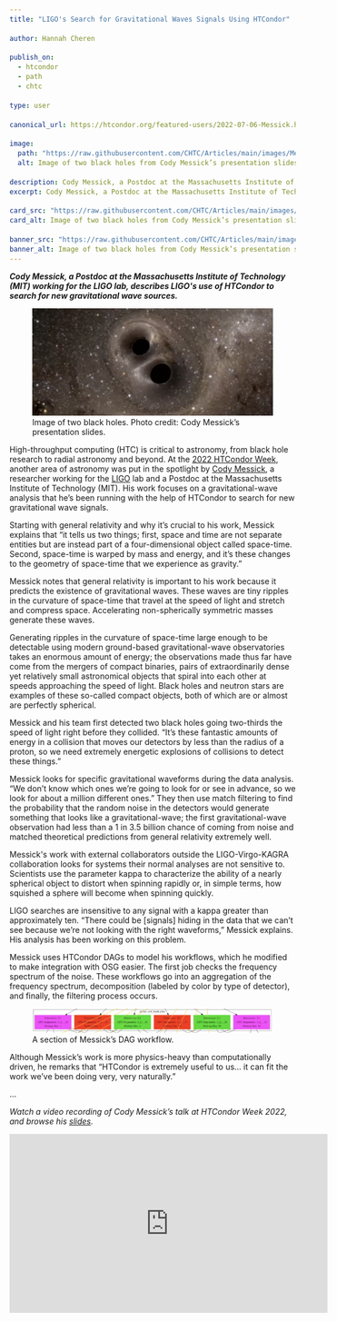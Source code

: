 ```yaml
---
title: "LIGO's Search for Gravitational Waves Signals Using HTCondor"

author: Hannah Cheren

publish_on:
  - htcondor
  - path
  - chtc
  
type: user

canonical_url: https://htcondor.org/featured-users/2022-07-06-Messick.html

image:
  path: "https://raw.githubusercontent.com/CHTC/Articles/main/images/Messick-card.png"
  alt: Image of two black holes from Cody Messick’s presentation slides. 
  
description: Cody Messick, a Postdoc at the Massachusetts Institute of Technology (MIT) working for the LIGO lab, describes LIGO's use of HTCondor to search for new gravitational wave sources.
excerpt: Cody Messick, a Postdoc at the Massachusetts Institute of Technology (MIT) working for the LIGO lab, describes LIGO's use of HTCondor to search for new gravitational wave sources.

card_src: "https://raw.githubusercontent.com/CHTC/Articles/main/images/Messick-card.png"
card_alt: Image of two black holes from Cody Messick’s presentation slides.

banner_src: "https://raw.githubusercontent.com/CHTC/Articles/main/images/Messick-card.png"
banner_alt: Image of two black holes from Cody Messick’s presentation slides.
---
```

  ***Cody Messick, a Postdoc at the Massachusetts Institute of Technology (MIT) working for the LIGO lab, describes LIGO's use of HTCondor to search for new gravitational wave sources.***

  <figure>
  <img src="https://raw.githubusercontent.com/CHTC/Articles/main/images/Messick-card.png" alt="Image of two black holes. Photo credit: Cody Messick’s presentation slides."/>
  <figcaption class="figure-caption">Image of two black holes. Photo credit: Cody Messick’s presentation slides.<br/></figcaption>
</figure>

  High-throughput computing (HTC) is critical to astronomy, from black hole research to radial astronomy and beyond. At the [2022 HTCondor Week](https://agenda.hep.wisc.edu/event/1733/timetable/?view=standard), another area of astronomy was put in the spotlight by [Cody Messick](https://space.mit.edu/people/messick-cody/), a researcher working for the [LIGO](https://space.mit.edu/instrumentation/ligo/) lab and a Postdoc at the Massachusetts Institute of Technology (MIT). His work focuses on a gravitational-wave analysis that he’s been running with the help of HTCondor to search for new gravitational wave signals.

  Starting with general relativity and why it’s crucial to his work, Messick explains that “it tells us two things; first, space and time are not separate entities but are instead part of a four-dimensional object called space-time. Second, space-time is warped by mass and energy, and it’s these changes to the geometry of space-time that we experience as gravity.”

  Messick notes that general relativity is important to his work because it predicts the existence of gravitational waves. These waves are tiny ripples in the curvature of space-time that travel at the speed of light and stretch and compress space. Accelerating non-spherically symmetric masses generate these waves.

  Generating ripples in the curvature of space-time large enough to be detectable using modern ground-based gravitational-wave observatories takes an enormous amount of energy; the observations made thus far have come from the mergers of compact binaries, pairs of extraordinarily dense yet relatively small astronomical objects that spiral into each other at speeds approaching the speed of light. Black holes and neutron stars are examples of these so-called compact objects, both of which are or almost are perfectly spherical.

  Messick and his team first detected two black holes going two-thirds the speed of light right before they collided. “It’s these fantastic amounts of energy in a collision that moves our detectors by less than the radius of a proton, so we need extremely energetic explosions of collisions to detect these things.”

  Messick looks for specific gravitational waveforms during the data analysis. “We don’t know which ones we’re going to look for or see in advance, so we look for about a million different ones.” They then use match filtering to find the probability that the random noise in the detectors would generate something that looks like a gravitational-wave; the first gravitational-wave observation had less than a 1 in 3.5 billion chance of coming from noise and matched theoretical predictions from general relativity extremely well. 

  Messick's work with external collaborators outside the LIGO-Virgo-KAGRA collaboration looks for systems  their normal analyses are not sensitive to. Scientists use the parameter kappa to characterize the ability of a nearly spherical object to distort when spinning rapidly or, in simple terms, how squished a sphere will become when spinning quickly. 

  LIGO searches are insensitive to any signal with a kappa greater than approximately ten. “There could be [signals] hiding in the data that we can’t see because we’re not looking with the right waveforms,” Messick explains. His analysis has been working on this problem.

  Messick uses HTCondor DAGs to model his workflows, which he modified to make integration with OSG easier. The first job checks the frequency spectrum of the noise. These workflows go into an aggregation of the frequency spectrum, decomposition (labeled by color by type of detector), and finally, the filtering process occurs.
  
  <figure>
  <img src="https://raw.githubusercontent.com/CHTC/Articles/main/images/Messick-workflow.png" alt="A section of Messick’s DAG workflow."/>
  <figcaption class="figure-caption">A section of Messick’s DAG workflow.<br/></figcaption>
</figure>

Although Messick’s work is more physics-heavy than computationally driven, he remarks that “HTCondor is extremely useful to us… it can fit the work we’ve been doing very, very naturally.”

...

  *Watch a video recording of Cody Messick’s talk at HTCondor Week 2022, and browse his [slides](https://agenda.hep.wisc.edu/event/1733/contributions/25501/attachments/8303/9586/How%20LIGO%20Analysis%20is%20using%20HTCondor.pdf).*

  <iframe width="560" height="315" src="https://www.youtube.com/embed/FcgpmPTXmaA" title="YouTube video player" frameborder="0" allow="accelerometer; autoplay; clipboard-write; encrypted-media; gyroscope; picture-in-picture" allowfullscreen></iframe>
